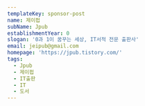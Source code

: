```yaml
---
templateKey: sponsor-post
name: 제이펍
subName: Jpub
establishmentYear: 0
slogan: '0과 1이 꿈꾸는 세상, IT서적 전문 출판사'
email: jeipub@gmail.com
homepage: 'https://jpub.tistory.com/'
tags:
  - Jpub
  - 제이펍
  - IT출판
  - IT
  - 도서
---
```


